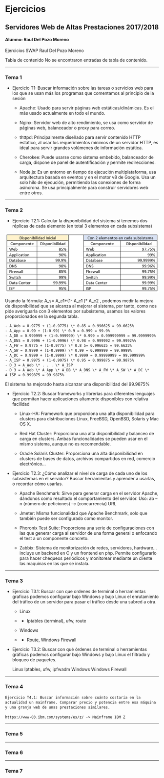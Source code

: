 # Ejercicios 
## Servidores Web de Altas Prestaciones 2017/2018
#### Alumno: Raul Del Pozo Moreno

Ejercicios SWAP
Raul Del Pozo Moreno

Tabla de contenido
No se encontraron entradas de tabla de contenido.

___

### Tema 1

- Ejercicio T1: Buscar información sobre las tareas o servicios web para los que se usan más los programas que comentamos al principio de la sesión

	- Apache: Usado para servir páginas web estáticas/dinámicas. Es el más usado actualmente en todo el mundo.

	- Nginx: Servidor web de alto rendimiento, se usa como servidor de páginas web, balanceador o proxy para correo.

	- thttpd: Principalmente diseñado para servir contenido HTTP estático, al usar los requerimientos mínimos de un servidor HTTP, es ideal para servir grandes volúmenes de información estática.

	- Cherokee: Puede usarse como sistema embebido, balanceador de carga, dispone de panel de autentificación y permite redirecciones.

	- Node.js: Es un entorno en tiempo de ejecución multiplataforma, usa arquitectura basada en eventos y en el motor v8 de Google. Usa un solo hilo de ejecución, permitiendo las conexiones de forma asíncrona. Se usa principalmente para construir servidores web entre otros.

___

### Tema 2

- Ejercicio T2.1: Calcular la disponibilidad del sistema si tenemos dos réplicas de cada elemento (en total 3 elementos en cada subsistema)

![0](./imagenes/t2.PNG)

Usando la fórmula: A_s= A_c1+(1- A_c1 )* A_c2 , podemos medir la mejora de disponibilidad  que se alcanza al mejorar el sistema, por tanto, como nos pide averiguarla con 3 elementos por subsistema, usamos los valores proporcionados en la segunda tabla.

	- A_Web = 0.9775 + (1-0.9775) \* 0.85 = 0.996625 = 99.6625%
	- A_App = 0.99 + (1-0.99) \* 0.9 = 0.999 = 99.9%
	- A_DB = 0.999999 + (1-0.999999) \* 0.999 = 0.999999999 = 99.9999999%
	- A_DNS = 0.9996 + (1-0.9996) \* 0.98 = 0.999992 = 99.9992%%
	- A_FW = 0.9775 + (1-0.9775) \* 0.8 5= 0.996625 = 99.6625%
	- A_SW = 0.9999 + (1-0.9999) \* 0.99 = 0.999999 = 99.9999%
	- A_DC = 0.9999 + (1-0.9999) \* 0.9999 = 0.99999999 = 99.999999%
	- A_ISP = 0.9975 + (1-0.9975) \* 0.95 = 0.999875 = 99.9875%
	- D_3 = A_Web \* . . . \* A_ISP
	- D_3 = A_Web \* A_App \* A_DB \* A_DNS \* A_FW \* A_SW \* A_DC \* A_ISP = 0.999875 = 99.9875%

El sistema ha mejorado hasta alcanzar una disponibilidad del 99.9875%

 - Ejercicio T2.2: Buscar frameworks y librerías para diferentes lenguajes que permitan hacer aplicaciones altamente disponibles con relativa facilidad

	- Linux-HA: Framework que proporciona una alta disponibilidad para clusters para distribuciones Linux, FreeBSD, OpenBSD, Solaris y Mac OS X.

	- Red Hat Cluster: Proporciona una alta disponibilidad y balanceo de carga en clusters. Ambas funcionalidades se pueden usar en el mismo sistema, aunque no es recomendable.

	- Oracle Solaris Cluster: Proporciona una alta disponibilidad en clusters de bases de datos, archivos compartidos en red, comercio electrónico…

- Ejercicio T2.3: ¿Cómo analizar el nivel de carga de cada uno de los subsistemas en el servidor? Buscar herramientas y aprender a usarlas, o recordar cómo usarlas.

	- Apache Benchmark: Sirve para generar carga en el servidor Apache, dándonos como resultado el comportamiento del servidor.
	Uso: ab –n (número de peticiones) –c (concurrencia) URL

	- Jmeter: Misma funcionalidad que Apache Benchmark, solo que también puede ser configurado como monitor.

	- Phoronix Test Suite: Proporciona una serie de configuraciones con las que generar carga al servidor de una forma general o enfocando el test a un componente concreto.  

	- Zabbix: Sistema de monitorización de redes, servidores, hardware… incluye un backend en C y un frontend en php. Permite configurarlo para hacer chequeos periódicos y monitorear mediante un cliente las maquinas en las que se instala.

___

### Tema 3

- Ejercicio T3.1: Buscar con que ordenes de terminal o herramientas graficas podemos configurar bajo Windows y bajo Linux el enrutamiento del tráfico de un servidor para pasar el tráfico desde una subred a otra.

	- Linux
	-	- Iptables (terminal), ufw, route

	- Windows
	-	- Route, Windows Firewall

- Ejercicio T3.2: Buscar con qué órdenes de terminal o herramientas gráficas podemos configurar bajo Windows y bajo Linux el filtrado y bloqueo de paquetes.

	Linux
	Iptables, ufw, ipfwadm
	Windows
	Windows Firewall

___

### Tema 4

	Ejercicio T4.1: Buscar información sobre cuánto costaría en la actualidad un mainframe. Comparar precio y potencia entre esa máquina y una granja web de unas prestaciones similares.

	https://www-03.ibm.com/systems/es/z/ -> Mainframe IBM Z
	

___

### Tema 5


___

### Tema 6


___

### Tema 7
